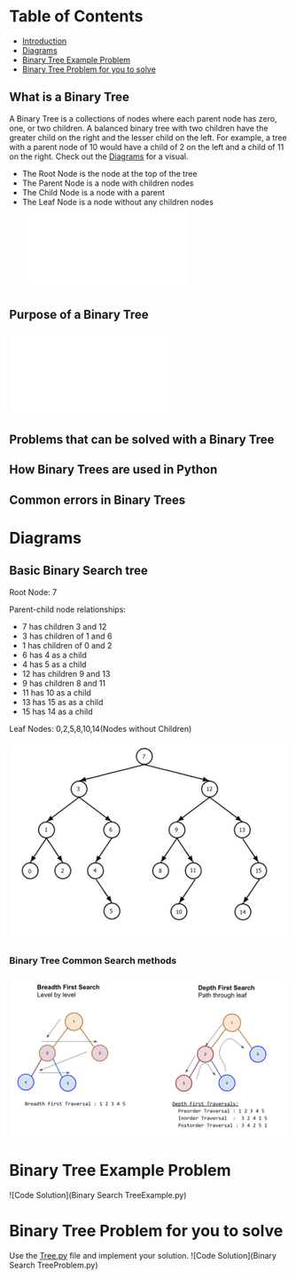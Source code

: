 # Table of Contents
- [Introduction](#Introduction)
- [Diagrams](#Diagrams)
- [Binary Tree Example Problem](#Binary-Tree-Example-Problem)
- [Binary Tree Problem for you to solve](#Binary-Tree-Problem-for-you-to-solve)

## What is a Binary Tree
A Binary Tree is a collections of nodes where each parent node has zero, one, or two children. A balanced binary tree with two children have the greater child on the right and the lesser child on the left. For example, a tree with a parent node of 10 would have a child of 2 on the left and a child of 11 on the right. Check out the [Diagrams](#Diagrams) for a visual.

- The Root Node is the node at the top of the tree
- The Parent Node is a node with children nodes
- The Child Node is a node with a parent
- The Leaf Node is a node without any children nodes
 ![Code example of a Binary Search Tree](Tree.py)

## Purpose of a Binary Tree


![Code example](TreeIntroduction.py)


## Problems that can be solved with a Binary Tree


## How Binary Trees are used in Python


## Common errors in Binary Trees


# Diagrams

## Basic Binary Search tree
Root Node: 7

Parent-child node relationships: 
- 7 has children 3 and 12
- 3 has children of 1 and 6
- 1 has children of 0 and 2
- 6 has 4 as a child
- 4 has 5 as a child
- 12 has children 9 and 13
- 9 has children 8 and 11
- 11 has 10 as a child
- 13 has 15 as as a child
- 15 has 14 as a child

Leaf Nodes: 0,2,5,8,10,14(Nodes without Children)

![Binary Search Tree Example](Tree.jpg)

### Binary Tree Common Search methods

![Breadth First Search and Depth First Search(https://i.imgur.com/bfitrJw.png)](tree2.png)


# Binary Tree Example Problem

![Code Solution](Binary Search TreeExample.py)


# Binary Tree Problem for you to solve
Use the [Tree.py](Tree.py) file and implement your solution.
![Code Solution](Binary Search TreeProblem.py)
